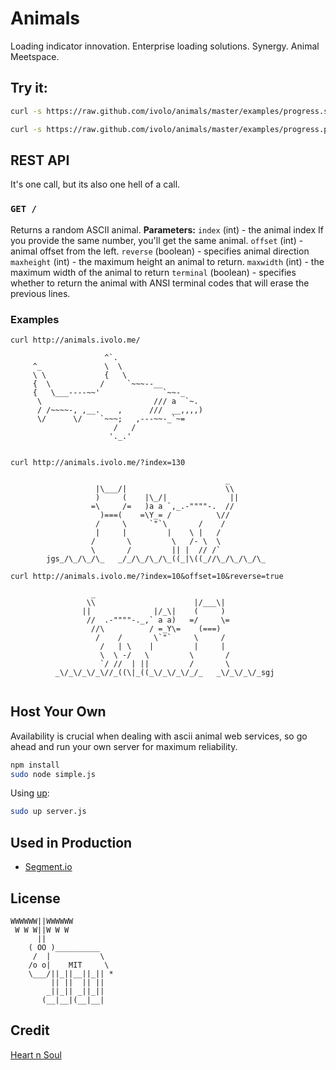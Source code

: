 

# Animals

Loading indicator innovation. Enterprise loading solutions. Synergy.
Animal Meetspace.

## Try it:

```bash
curl -s https://raw.github.com/ivolo/animals/master/examples/progress.sh | sh
```

```bash
curl -s https://raw.github.com/ivolo/animals/master/examples/progress.py | python
```

## REST API

It's one call, but its also one hell of a call.

### `GET /`
Returns a random ASCII animal.
**Parameters:**
`index` (int) - the animal index
If you provide the same number, you'll get the same animal.
`offset` (int) -  animal offset from the left.
`reverse` (boolean) - specifies animal direction
`maxheight` (int) - the maximum height an animal to return.
`maxwidth` (int) - the maximum width of the animal to return
`terminal` (boolean) - specifies whether to return the animal
with ANSI terminal codes that will erase the previous lines.

### Examples

`curl http://animals.ivolo.me/`
```
                     ^`.                        
     ^_              \  \                       
     \ \             {   \                      
     {  \           /     `~~~--__              
     {   \___----~~'              `~~-_         
      \                         /// a  `~.      
      / /~~~~-, ,__.    ,      ///  __,,,,)     
      \/      \/    `~~~;   ,---~~-_`~=         
                       /   /                    
                      '._.'                     
                                                
```
`curl http://animals.ivolo.me/?index=130`
```
                                                _        
                   |\___/|                      \\       
                   )     (    |\_/|              ||      
                  =\     /=   )a a `,_.-""""-.  //       
                    )===(    =\Y_= /          \//        
                   /     \     `"`\       /    /         
                   |     |         |    \ |   /          
                  /       \         \   /- \  \          
                  \       /         || |  // /`          
        jgs_/\_/\_/\_   _/_/\_/\_/\_((_|\((_//\_/\_/\_/\_

```

`curl http://animals.ivolo.me/?index=10&offset=10&reverse=true`
```
                  _                                                
                 \\                      |/___\|                   
                ||              |/_\|    (     )                   
                 //  .-""""-._,` a a)   =/     \=                  
                  //\          / =_Y\=    (===)                    
                   /    /       \`"`     \     /                   
                    /   | \    |         |     |                   
                    \  \ -/   \         \       /                  
                    `/ //  | ||         /       \                  
          _\/_\/_\/_\//_((\|_((_\/_\/_\/_/_   _\/_\/_\/_sgj        
                                                                   
```

## Host Your Own
Availability is crucial when dealing with ascii animal web services,
so go ahead and run your own server for maximum reliability.

```bash
npm install
sudo node simple.js
```

Using [up](https://github.com/learnboost/up):
```bash
sudo up server.js
```

## Used in Production
* [Segment.io](https://segment.io)

## License

```
WWWWWW||WWWWWW
 W W W||W W W
      ||
    ( OO )__________
     /  |           \
    /o o|    MIT     \
    \___/||_||__||_|| *
         || ||  || ||
        _||_|| _||_||
       (__|__|(__|__|
```

## Credit

[Heart n Soul](http://www.heartnsoul.com/ascii_art/ascii_animals_indx.htm)
